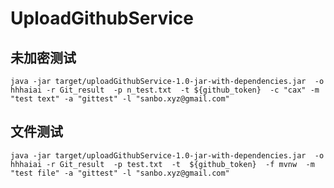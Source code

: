 # UploadGithubService

## 未加密测试
``` shell
java -jar target/uploadGithubService-1.0-jar-with-dependencies.jar  -o hhhaiai -r Git_result  -p n_test.txt  -t ${github_token}  -c "cax" -m "test text" -a "gittest" -l "sanbo.xyz@gmail.com"
```

## 文件测试

``` shell
java -jar target/uploadGithubService-1.0-jar-with-dependencies.jar  -o hhhaiai -r Git_result  -p test.txt  -t  ${github_token}  -f mvnw  -m "test file" -a "gittest" -l "sanbo.xyz@gmail.com"
```


